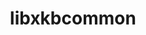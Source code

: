 ---
title: "libxkbcommon"
layout: cache
categories: [package, develop-2024-09-22]
meta: {"versions": ["1.7.0"], "compilers": ["gcc@=11.1.0"], "oss": ["ubuntu20.04"], "platforms": ["linux"], "targets": ["x86_64_v3"], "stacks": ["data-vis-sdk", "root"], "num_specs": 1, "num_specs_by_stack": {"root": 1, "data-vis-sdk": 1}}
spec_details: [{"hash": "7fi43yac2gwlq25lp76dm2pgq42pjnmx", "compiler": "gcc@=11.1.0", "versions": ["1.7.0"], "os": "ubuntu20.04", "platform": "linux", "target": "x86_64_v3", "variants": ["build_system=meson", "buildtype=release", "default_library=shared", "~strip", "~wayland"], "stacks": ["root", "data-vis-sdk"], "size": "-", "tarball": "https://binaries.spack.io/releases/develop-2024-09-22/build_cache/linux-ubuntu20.04-x86_64_v3/gcc-11.1.0/libxkbcommon-1.7.0/linux-ubuntu20.04-x86_64_v3-gcc-11.1.0-libxkbcommon-1.7.0-7fi43yac2gwlq25lp76dm2pgq42pjnmx.spack"}]
---